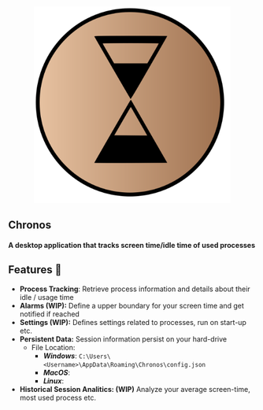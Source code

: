 <p align="center"><img src="./internals/img/chronos.svg" alt="Chronos Image" width="400"/></p>

## Chronos

#### A desktop application that tracks screen time/idle time of used processes

## Features 🎨

- **Process Tracking**: Retrieve process information and details about their idle / usage time
- **Alarms (WIP):** Define a upper boundary for your screen time and get notified if reached
- **Settings (WIP):** Defines settings related to processes, run on start-up etc.
- **Persistent Data:** Session information persist on your hard-drive
  - File Location:
    - **_Windows_**: `C:\Users\<Username>\AppData\Roaming\Chronos\config.json`
    - **_MacOS_**:
    - **_Linux_**:
- **Historical Session Analitics: (WIP)** Analyze your average screen-time, most used process etc.
